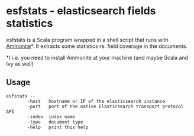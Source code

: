 # esfstats - elasticsearch fields statistics

esfstats is a Scala program wrapped in a shell script that runs with [Ammonite](http://www.lihaoyi.com/Ammonite/#ScalaScripts)*. It extracts some statistics re. field coverage in the documents.

*) i.e. you need to install Ammonite at your machine (and maybe Scala and Ivy as well)

## Usage

```
esfstats --
        -host   hostname or IP of the elasticsearch instance
        -port   port of the native Elasticsearch transport protocol API
        -index  index name
        -type   document type
        -help   print this help
```
